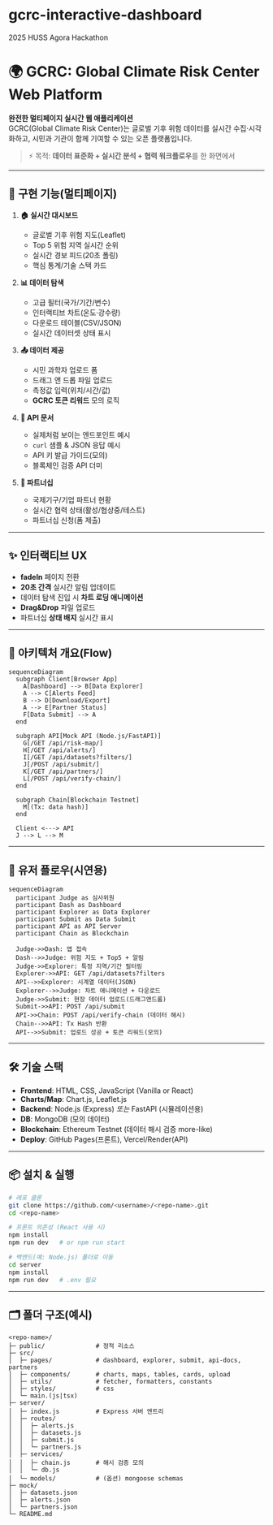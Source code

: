 # gcrc-interactive-dashboard
2025 HUSS Agora Hackathon

# 🌍 GCRC: Global Climate Risk Center Web Platform

**완전한 멀티페이지 실시간 웹 애플리케이션**  
GCRC(Global Climate Risk Center)는 글로벌 기후 위험 데이터를 실시간 수집·시각화하고, 시민과 기관이 함께 기여할 수 있는 오픈 플랫폼입니다.

> ⚡ 목적: **데이터 표준화 + 실시간 분석 + 협력 워크플로우**를 한 화면에서

---

## 🚀 구현 기능(멀티페이지)

1. **🏠 실시간 대시보드**

   * 글로벌 기후 위험 지도(Leaflet)
   * Top 5 위험 지역 실시간 순위
   * 실시간 경보 피드(20초 폴링)
   * 핵심 통계/기술 스택 카드

2. **📊 데이터 탐색**

   * 고급 필터(국가/기간/변수)
   * 인터랙티브 차트(온도·강수량)
   * 다운로드 테이블(CSV/JSON)
   * 실시간 데이터셋 상태 표시

3. **📤 데이터 제공**

   * 시민 과학자 업로드 폼
   * 드래그 앤 드롭 파일 업로드
   * 측정값 입력(위치/시간/값)
   * **GCRC 토큰 리워드** 모의 로직

4. **🔗 API 문서**

   * 실제처럼 보이는 엔드포인트 예시
   * `curl` 샘플 & JSON 응답 예시
   * API 키 발급 가이드(모의)
   * 블록체인 검증 API 더미

5. **🤝 파트너십**

   * 국제기구/기업 파트너 현황
   * 실시간 협력 상태(활성/협상중/테스트)
   * 파트너십 신청(폼 제출)

---

## ✨ 인터랙티브 UX

* **fadeIn** 페이지 전환
* **20초 간격** 실시간 알림 업데이트
* 데이터 탐색 진입 시 **차트 로딩 애니메이션**
* **Drag\&Drop** 파일 업로드
* 파트너십 **상태 배지** 실시간 표시

---

## 🧭 아키텍처 개요(Flow)

```mermaid
sequenceDiagram
  subgraph Client[Browser App]
    A[Dashboard] --> B[Data Explorer]
    A --> C[Alerts Feed]
    B --> D[Download/Export]
    A --> E[Partner Status]
    F[Data Submit] --> A
  end

  subgraph API[Mock API (Node.js/FastAPI)]
    G[/GET /api/risk-map/]
    H[/GET /api/alerts/]
    I[/GET /api/datasets?filters/]
    J[/POST /api/submit/]
    K[/GET /api/partners/]
    L[/POST /api/verify-chain/]
  end

  subgraph Chain[Blockchain Testnet]
    M[(Tx: data hash)]
  end

  Client <---> API
  J --> L --> M
```

---

## 👤 유저 플로우(시연용)

```mermaid
sequenceDiagram
  participant Judge as 심사위원
  participant Dash as Dashboard
  participant Explorer as Data Explorer
  participant Submit as Data Submit
  participant API as API Server
  participant Chain as Blockchain

  Judge->>Dash: 앱 접속
  Dash-->>Judge: 위험 지도 + Top5 + 알림
  Judge->>Explorer: 특정 지역/기간 필터링
  Explorer->>API: GET /api/datasets?filters
  API-->>Explorer: 시계열 데이터(JSON)
  Explorer-->>Judge: 차트 애니메이션 + 다운로드
  Judge->>Submit: 현장 데이터 업로드(드래그앤드롭)
  Submit->>API: POST /api/submit
  API->>Chain: POST /api/verify-chain (데이터 해시)
  Chain-->>API: Tx Hash 반환
  API-->>Submit: 업로드 성공 + 토큰 리워드(모의)
```

---

## 🛠 기술 스택

* **Frontend**: HTML, CSS, JavaScript (Vanilla or React)
* **Charts/Map**: Chart.js, Leaflet.js
* **Backend**: Node.js (Express) *또는* FastAPI (시뮬레이션용)
* **DB**: MongoDB (모의 데이터)
* **Blockchain**: Ethereum Testnet (데이터 해시 검증 more-like)
* **Deploy**: GitHub Pages(프론트), Vercel/Render(API)

---

## 📦 설치 & 실행

```bash
# 레포 클론
git clone https://github.com/<username>/<repo-name>.git
cd <repo-name>

# 프론트 의존성 (React 사용 시)
npm install
npm run dev   # or npm run start

# 백엔드(예: Node.js) 폴더로 이동
cd server
npm install
npm run dev   # .env 필요
```

---

## 🗂️ 폴더 구조(예시)

```
<repo-name>/
├─ public/              # 정적 리소스
├─ src/
│  ├─ pages/            # dashboard, explorer, submit, api-docs, partners
│  ├─ components/       # charts, maps, tables, cards, upload
│  ├─ utils/            # fetcher, formatters, constants
│  ├─ styles/           # css
│  └─ main.(js|tsx)
├─ server/
│  ├─ index.js          # Express 서버 엔트리
│  ├─ routes/
│  │  ├─ alerts.js
│  │  ├─ datasets.js
│  │  ├─ submit.js
│  │  └─ partners.js
│  ├─ services/
│  │  ├─ chain.js       # 해시 검증 모의
│  │  └─ db.js
│  └─ models/           # (옵션) mongoose schemas
├─ mock/
│  ├─ datasets.json
│  ├─ alerts.json
│  └─ partners.json
└─ README.md
